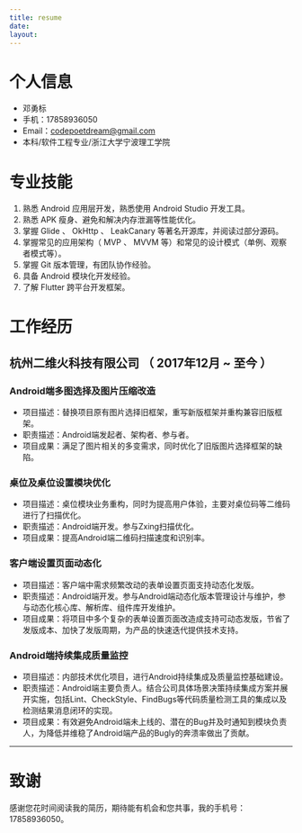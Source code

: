 ```yaml
---
title: resume
date:
layout:
---
```


# 个人信息

- 邓勇标
- 手机：17858936050
- Email：codepoetdream@gmail.com
- 本科/软件工程专业/浙江大学宁波理工学院

# 专业技能

1. 熟悉 Android 应用层开发，熟悉使用 Android Studio 开发工具。
2. 熟悉 APK 瘦身、避免和解决内存泄漏等性能优化。
3. 掌握 Glide 、 OkHttp 、 LeakCanary 等著名开源库，并阅读过部分源码。
4. 掌握常见的应用架构（ MVP 、 MVVM 等）和常见的设计模式（单例、观察者模式等）。
5. 掌握 Git 版本管理，有团队协作经验。
6. 具备 Android 模块化开发经验。
7. 了解 Flutter 跨平台开发框架。

# 工作经历

## 杭州二维火科技有限公司 （ 2017年12月 ~ 至今 ）

### Android端多图选择及图片压缩改造

- 项目描述：替换项目原有图片选择旧框架，重写新版框架并重构兼容旧版框架。
- 职责描述：Android端发起者、架构者、参与者。
- 项目成果：满足了图片相关的多变需求，同时优化了旧版图片选择框架的缺陷。

### 桌位及桌位设置模块优化

- 项目描述：桌位模块业务重构，同时为提高用户体验，主要对桌位码等二维码进行了扫描优化。
- 职责描述：Android端开发。参与Zxing扫描优化。
- 项目成果：提高Android端二维码扫描速度和识别率。

### 客户端设置页面动态化

- 项目描述：客户端中需求频繁改动的表单设置页面支持动态化发版。
- 职责描述：Android端开发。参与Android端动态化版本管理设计与维护，参与动态化核心库、解析库、组件库开发维护。
- 项目成果：将项目中多个复杂的表单设置页面改造成支持可动态发版，节省了发版成本、加快了发版周期，为产品的快速迭代提供技术支持。

### Android端持续集成质量监控

- 项目描述：内部技术优化项目，进行Android持续集成及质量监控基础建设。
- 职责描述：Android端主要负责人。结合公司具体场景决策持续集成方案并展开实施，包括Lint、CheckStyle、FindBugs等代码质量检测工具的集成以及检测结果消息闭环的实现。
- 项目成果：有效避免Android端未上线的、潜在的Bug并及时通知到模块负责人，为降低并维稳了Android端产品的Bugly的奔溃率做出了贡献。

---

# 致谢

感谢您花时间阅读我的简历，期待能有机会和您共事，我的手机号：17858936050。